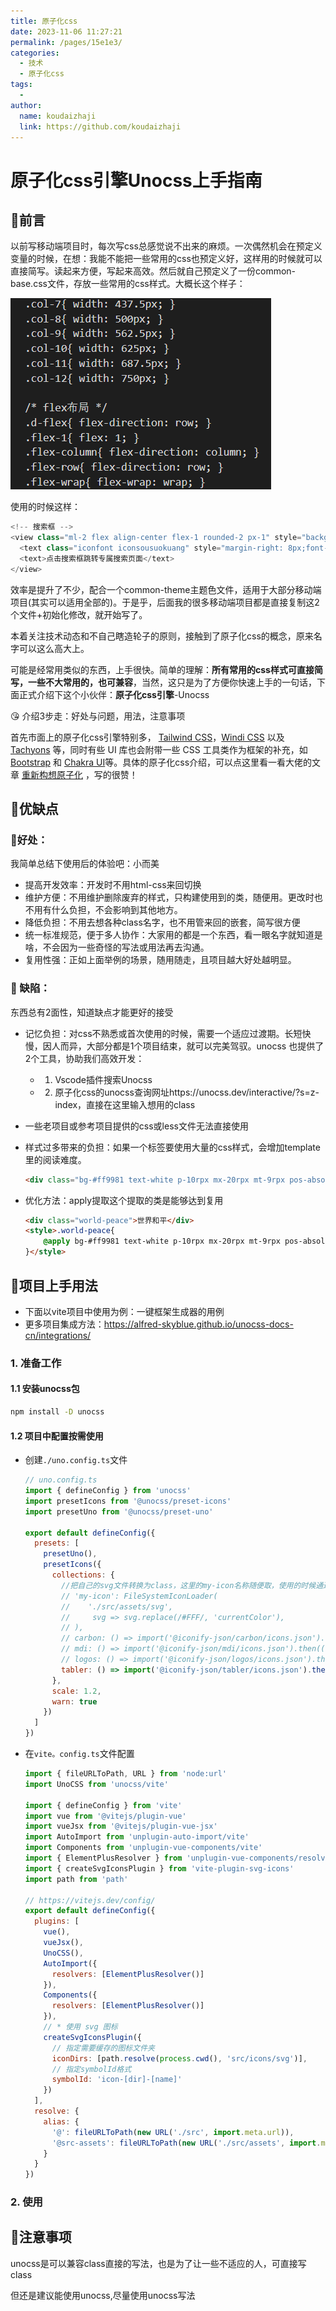 ```yaml
---
title: 原子化css
date: 2023-11-06 11:27:21
permalink: /pages/15e1e3/
categories:
  - 技术
  - 原子化css
tags:
  - 
author: 
  name: koudaizhaji
  link: https://github.com/koudaizhaji
---
```

# 原子化css引擎Unocss上手指南

## 🥇前言

以前写移动端项目时，每次写css总感觉说不出来的麻烦。一次偶然机会在预定义变量的时候，在想：我能不能把一些常用的css也预定义好，这样用的时候就可以直接简写。读起来方便，写起来高效。然后就自己预定义了一份common-base.css文件，存放一些常用的css样式。大概长这个样子：

![1699236014518](./assets/1699236014518.png)

使用的时候这样：

```js
<!-- 搜索框 -->
<view class="ml-2 flex align-center flex-1 rounded-2 px-1" style="background-color: #F6F7F8;color: #959FA0;" @click="goSearch()">
  <text class="iconfont iconsousuokuang" style="margin-right: 8px;font-size: 20px;"></text>
  <text>点击搜索框跳转专属搜索页面</text>
</view>
```

效率是提升了不少，配合一个common-theme主题色文件，适用于大部分移动端项目(其实可以适用全部的)。于是乎，后面我的很多移动端项目都是直接复制这2个文件+初始化修改，就开始写了。

本着关注技术动态和不自己瞎造轮子的原则，接触到了原子化css的概念，原来名字可以这么高大上。

可能是经常用类似的东西，上手很快。简单的理解：**所有常用的css样式可直接简写，一些不大常用的，也可兼容**，当然，这只是为了方便你快速上手的一句话，下面正式介绍下这个小伙伴：**原子化css引擎**-Unocss

😘 介绍3步走：好处与问题，用法，注意事项

首先市面上的原子化css引擎特别多， [Tailwind CSS](https://tailwindcss.com/)，[Windi CSS](https://cn.windicss.org/) 以及 [Tachyons](https://tachyons.io/) 等，同时有些 UI 库也会附带一些 CSS 工具类作为框架的补充，如 [Bootstrap](https://getbootstrap.com/docs/5.1/utilities/api/) 和 [Chakra UI](https://chakra-ui.com/docs/features/style-props)等。具体的原子化css介绍，可以点这里看一看大佬的文章  [重新构想原子化](https://antfu.me/posts/reimagine-atomic-css-zh) ，写的很赞！

##  🥈优缺点

### 🎉好处：

我简单总结下使用后的体验吧：小而美

- 提高开发效率：开发时不用html-css来回切换
- 维护方便：不用维护删除废弃的样式，只构建使用到的类，随便用。更改时也不用有什么负担，不会影响到其他地方。
- 降低负担：不用去想各种class名字，也不用管来回的嵌套，简写很方便
- 统一标准规范，便于多人协作：大家用的都是一个东西，看一眼名字就知道是啥，不会因为一些奇怪的写法或用法再去沟通。
- 复用性强：正如上面举例的场景，随用随走，且项目越大好处越明显。

### 🧨 缺陷：

东西总有2面性，知道缺点才能更好的接受

- 记忆负担：对css不熟悉或首次使用的时候，需要一个适应过渡期。长短快慢，因人而异，大部分都是1个项目结束，就可以完美驾驭。unocss 也提供了2个工具，协助我们高效开发：
  - 1. Vscode插件搜索Unocss 
  - 2. 原子化css的unocss查询网址https://unocss.dev/interactive/?s=z-index，直接在这里输入想用的class

- 一些老项目或参考项目提供的css或less文件无法直接使用

- 样式过多带来的负担：如果一个标签要使用大量的css样式，会增加template里的阅读难度。

  ```html
  <div class="bg-#ff9981 text-white p-10rpx mx-20rpx mt-9rpx pos-absolute top-10">世界和平</div>
  ```

- 优化方法：apply提取这个提取的类是能够达到复用
  ```html
  <div class="world-peace">世界和平</div>
  <style>.world-peace{
      @apply bg-#ff9981 text-white p-10rpx mx-20rpx mt-9rpx pos-absolute top-10
  }</style>
  ```

  

## 🥉项目上手用法

- 下面以vite项目中使用为例：一键框架生成器的用例
- 更多项目集成方法：https://alfred-skyblue.github.io/unocss-docs-cn/integrations/

### 1. 准备工作

#### 1.1 安装unocss包

```bash
npm install -D unocss
```



#### 1.2 项目中配置按需使用

- 创建`./uno.config.ts`文件

  ```js
  // uno.config.ts
  import { defineConfig } from 'unocss'
  import presetIcons from '@unocss/preset-icons'
  import presetUno from '@unocss/preset-uno'
  
  export default defineConfig({
    presets: [
      presetUno(),
      presetIcons({
        collections: {
          //把自己的svg文件转换为class，这里的my-icon名称随便取，使用的时候通过i-my-icon-[filename]。
          // 'my-icon': FileSystemIconLoader(
          //    './src/assets/svg',
          //     svg => svg.replace(/#FFF/, 'currentColor'),
          // ),
          // carbon: () => import('@iconify-json/carbon/icons.json').then(i => i.default),
          // mdi: () => import('@iconify-json/mdi/icons.json').then((i) => i.default)
          // logos: () => import('@iconify-json/logos/icons.json').then(i => i.default),
          tabler: () => import('@iconify-json/tabler/icons.json').then((i) => i.default)
        },
        scale: 1.2,
        warn: true
      })
    ]
  })
  
  ```

- 在`vite。config.ts`文件配置

  ```js
  import { fileURLToPath, URL } from 'node:url'
  import UnoCSS from 'unocss/vite'
  
  import { defineConfig } from 'vite'
  import vue from '@vitejs/plugin-vue'
  import vueJsx from '@vitejs/plugin-vue-jsx'
  import AutoImport from 'unplugin-auto-import/vite'
  import Components from 'unplugin-vue-components/vite'
  import { ElementPlusResolver } from 'unplugin-vue-components/resolvers'
  import { createSvgIconsPlugin } from 'vite-plugin-svg-icons'
  import path from 'path'
  
  // https://vitejs.dev/config/
  export default defineConfig({
    plugins: [
      vue(),
      vueJsx(),
      UnoCSS(),
      AutoImport({
        resolvers: [ElementPlusResolver()]
      }),
      Components({
        resolvers: [ElementPlusResolver()]
      }),
      // * 使用 svg 图标
      createSvgIconsPlugin({
        // 指定需要缓存的图标文件夹
        iconDirs: [path.resolve(process.cwd(), 'src/icons/svg')],
        // 指定symbolId格式
        symbolId: 'icon-[dir]-[name]'
      })
    ],
    resolve: {
      alias: {
        '@': fileURLToPath(new URL('./src', import.meta.url)),
        '@src-assets': fileURLToPath(new URL('./src/assets', import.meta.url))
      }
    }
  })
  
  ```

### 2. 使用

## 🏅注意事项

unocss是可以兼容class直接的写法，也是为了让一些不适应的人，可直接写class

但还是建议能使用unocss,尽量使用unocss写法



